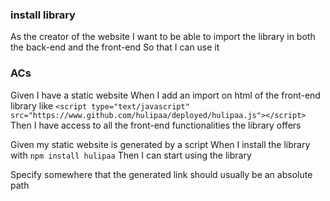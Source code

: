 ### install library
As the creator of the website
I want to be able to import the library in both the back-end and the front-end
So that I can use it

### ACs
Given I have a static website
When I add an import on html of the front-end library like
    `<script type="text/javascript" src="https://www.github.com/hulipaa/deployed/hulipaa.js"></script>`
Then I have access to all the front-end functionalities the library offers

Given my static website is generated by a script
When I install the library with `npm install hulipaa`
Then I can start using the library

Specify somewhere that the generated link should usually be an absolute path